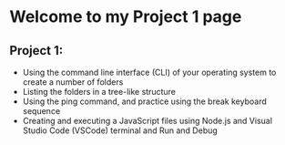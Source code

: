 # Welcome to my Project 1 page

## Project 1: 
- Using the command line interface (CLI) of your operating system to create a number of folders
- Listing the folders in a tree-like structure
- Using the ping command, and practice using the break keyboard sequence
- Creating and executing a JavaScript files using Node.js and Visual Studio Code (VSCode) terminal and Run and Debug


